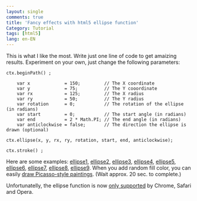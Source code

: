 ```yaml
---
layout: single
comments: true
title: 'Fancy effects with html5 ellipse function'
Category: Tutorial
tags: [html5]
lang: en-EN
---
```


This is what I like the most. Write just one line of code to get amaizing results. Experiment on your own, just change the following parameters:

```html5
ctx.beginPath() ;

    var x             = 150;         // The X coordinate
    var y             = 75;          // The Y cooordinate
    var rx            = 125;         // The X radius
    var ry            = 50;          // The Y radius
    var rotation      = 0;           // The rotation of the ellipse (in radians)
    var start         = 0;           // The start angle (in radians)
    var end           = 2 * Math.PI; // The end angle (in radians)
    var anticlockwise = false;       // The direction the ellipse is drawn (optional)
    
ctx.ellipse(x, y, rx, ry, rotation, start, end, anticlockwise);

ctx.stroke() ;
```

Here are some examples: 
[ellipse1](https://solipsyzm.pl/demo/index.html), 
[ellipse2](https://solipsyzm.pl/demo/index2.html), 
[ellipse3](https://solipsyzm.pl/demo/index3.html), 
[ellipse4](https://solipsyzm.pl/demo/index4.html), 
[ellipse5](https://solipsyzm.pl/demo/index5.html), 
[ellipse6](https://solipsyzm.pl/demo/index6.html), 
[ellipse7](https://solipsyzm.pl/demo/index7.html), 
[ellipse8](https://solipsyzm.pl/demo/index8.html), 
[ellipse9](https://solipsyzm.pl/demo/index9.html). When you add random fill color, you can easily [draw Picasso-style paintings](https://solipsyzm.pl/demo/index10.html). (Wait approx. 20 sec. to complete.)

Unfortunatelly, the ellipse function is now [only supported](http://caniuse.com/#search=ellipse) by Chrome, Safari and Opera. 
